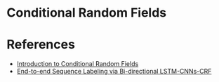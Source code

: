 Conditional Random Fields
==================


# References
* [Introduction to Conditional Random Fields](http://blog.echen.me/2012/01/03/introduction-to-conditional-random-fields/)
* [End-to-end Sequence Labeling via Bi-directional LSTM-CNNs-CRF](https://arxiv.org/abs/1603.01354v5)


















